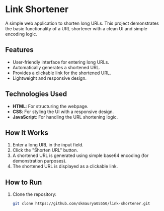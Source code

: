# Link Shortener

A simple web application to shorten long URLs. This project demonstrates the basic functionality of a URL shortener with a clean UI and simple encoding logic.

## Features
- User-friendly interface for entering long URLs.
- Automatically generates a shortened URL.
- Provides a clickable link for the shortened URL.
- Lightweight and responsive design.

## Technologies Used
- **HTML**: For structuring the webpage.
- **CSS**: For styling the UI with a responsive design.
- **JavaScript**: For handling the URL shortening logic.


## How It Works
1. Enter a long URL in the input field.
2. Click the "Shorten URL" button.
3. A shortened URL is generated using simple base64 encoding (for demonstration purposes).
4. The shortened URL is displayed as a clickable link.

## How to Run
1. Clone the repository:
   ```bash
   git clone https://github.com/skmaurya05550/link-shortener.git
